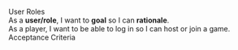 User Roles <br>
As a **user/role**, I want to **goal** so I can **rationale**.<br>
As a player, I want to be able to log in so I can host or join a game. <br>
 Acceptance Criteria
